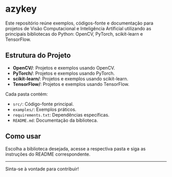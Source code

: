 # azykey

Este repositório reúne exemplos, códigos-fonte e documentação para projetos de Visão Computacional e Inteligência Artificial utilizando as principais bibliotecas do Python: OpenCV, PyTorch, scikit-learn e TensorFlow.

## Estrutura do Projeto

- **OpenCV/**: Projetos e exemplos usando OpenCV.
- **PyTorch/**: Projetos e exemplos usando PyTorch.
- **scikit-learn/**: Projetos e exemplos usando scikit-learn.
- **TensorFlow/**: Projetos e exemplos usando TensorFlow.

Cada pasta contém:
- `src/`: Código-fonte principal.
- `examples/`: Exemplos práticos.
- `requirements.txt`: Dependências específicas.
- `README.md`: Documentação da biblioteca.

## Como usar

Escolha a biblioteca desejada, acesse a respectiva pasta e siga as instruções do README correspondente.

---

Sinta-se à vontade para contribuir! 